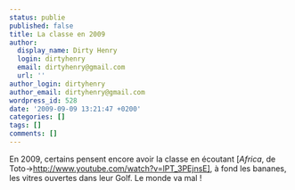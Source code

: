 ```yaml
---
status: publie
published: false
title: La classe en 2009
author:
  display_name: Dirty Henry
  login: dirtyhenry
  email: dirtyhenry@gmail.com
  url: ''
author_login: dirtyhenry
author_email: dirtyhenry@gmail.com
wordpress_id: 528
date: '2009-09-09 13:21:47 +0200'
categories: []
tags: []
comments: []
---
```

En 2009, certains pensent encore avoir la classe en écoutant [*Africa*, de Toto->http://www.youtube.com/watch?v=lPT_3PEjnsE], à fond les bananes, les vitres ouvertes dans leur Golf. Le monde va mal !
